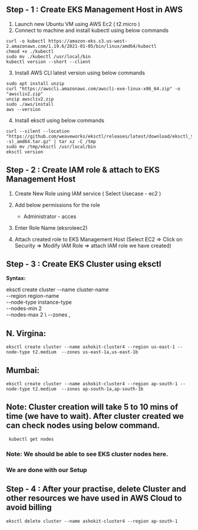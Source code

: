 ## Step - 1 : Create EKS Management Host in AWS ##

1) Launch new Ubuntu VM using AWS Ec2 ( t2.micro )	  
2) Connect to machine and install kubectl using below commands  
```
curl -o kubectl https://amazon-eks.s3.us-west-2.amazonaws.com/1.19.6/2021-01-05/bin/linux/amd64/kubectl
chmod +x ./kubectl
sudo mv ./kubectl /usr/local/bin
kubectl version --short --client
```
3) Install AWS CLI latest version using below commands 
```
sudo apt install unzip
curl "https://awscli.amazonaws.com/awscli-exe-linux-x86_64.zip" -o "awscliv2.zip"
unzip awscliv2.zip
sudo ./aws/install
aws --version
```

4) Install eksctl using below commands
```
curl --silent --location "https://github.com/weaveworks/eksctl/releases/latest/download/eksctl_$(uname -s)_amd64.tar.gz" | tar xz -C /tmp
sudo mv /tmp/eksctl /usr/local/bin
eksctl version
```
## Step - 2 : Create IAM role & attach to EKS Management Host ##

1) Create New Role using IAM service ( Select Usecase - ec2 ) 	
2) Add below permissions for the role <br/>
	- Administrator - acces <br/>
		
3) Enter Role Name (eksroleec2) 
4) Attach created role to EKS Management Host (Select EC2 => Click on Security => Modify IAM Role => attach IAM role we have created) 

## Step - 3 : Create EKS Cluster using eksctl ## 
**Syntax:** 

eksctl create cluster --name cluster-name  \
--region region-name \
--node-type instance-type \
--nodes-min 2 \
--nodes-max 2 \ 
--zones <AZ-1>,<AZ-2>

## N. Virgina: <br/>
```
eksctl create cluster --name ashokit-cluster4 --region us-east-1 --node-type t2.medium  --zones us-east-1a,us-east-1b
```
## Mumbai: <br/>
```
eksctl create cluster --name ashokit-cluster4 --region ap-south-1 --node-type t2.medium  --zones ap-south-1a,ap-south-1b
```

## Note: Cluster creation will take 5 to 10 mins of time (we have to wait). After cluster created we can check nodes using below command.

```
 kubectl get nodes  
```

### Note: We should be able to see EKS cluster nodes here. ##

### We are done with our Setup ###
	
## Step - 4 : After your practise, delete Cluster and other resources we have used in AWS Cloud to avoid billing ##

```
eksctl delete cluster --name ashokit-cluster4 --region ap-south-1
```
